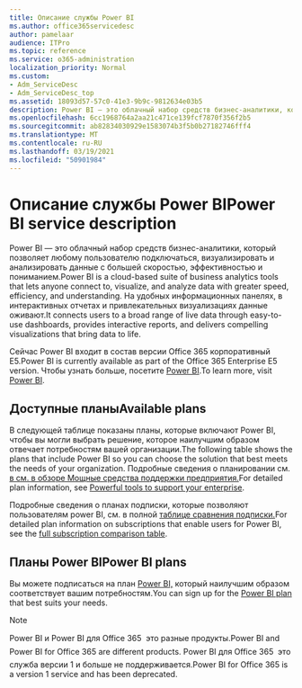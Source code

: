 ```yaml
---
title: Описание службы Power BI
ms.author: office365servicedesc
author: pamelaar
audience: ITPro
ms.topic: reference
ms.service: o365-administration
localization_priority: Normal
ms.custom:
- Adm_ServiceDesc
- Adm_ServiceDesc_top
ms.assetid: 18093d57-57c0-41e3-9b9c-9812634e03b5
description: Power BI — это облачный набор средств бизнес-аналитики, который позволяет любому пользователю подключаться, визуализировать и анализировать данные с большей скоростью, эффективностью и пониманием. На удобных информационных панелях, в интерактивных отчетах и привлекательных визуализациях данные оживают.
ms.openlocfilehash: 6cc1968764a2aa21c471ce139fcf7870f356f2b5
ms.sourcegitcommit: ab82834030929e1583074b3f5b0b27182746fff4
ms.translationtype: MT
ms.contentlocale: ru-RU
ms.lasthandoff: 03/19/2021
ms.locfileid: "50901984"
---
```

# <a name="power-bi-service-description"></a><span data-ttu-id="7bd07-104">Описание службы Power BI</span><span class="sxs-lookup"><span data-stu-id="7bd07-104">Power BI service description</span></span>

<span data-ttu-id="7bd07-105">Power BI — это облачный набор средств бизнес-аналитики, который позволяет любому пользователю подключаться, визуализировать и анализировать данные с большей скоростью, эффективностью и пониманием.</span><span class="sxs-lookup"><span data-stu-id="7bd07-105">Power BI is a cloud-based suite of business analytics tools that lets anyone connect to, visualize, and analyze data with greater speed, efficiency, and understanding.</span></span> <span data-ttu-id="7bd07-106">На удобных информационных панелях, в интерактивных отчетах и привлекательных визуализациях данные оживают.</span><span class="sxs-lookup"><span data-stu-id="7bd07-106">It connects users to a broad range of live data through easy-to-use dashboards, provides interactive reports, and delivers compelling visualizations that bring data to life.</span></span>

<span data-ttu-id="7bd07-107">Сейчас Power BI входит в состав версии Office 365 корпоративный E5.</span><span class="sxs-lookup"><span data-stu-id="7bd07-107">Power BI is currently available as part of the Office 365 Enterprise E5 version.</span></span> <span data-ttu-id="7bd07-108">Чтобы узнать больше, посетите [Power BI](https://powerbi.microsoft.com/).</span><span class="sxs-lookup"><span data-stu-id="7bd07-108">To learn more, visit [Power BI](https://powerbi.microsoft.com/).</span></span>

## <a name="available-plans"></a><span data-ttu-id="7bd07-109">Доступные планы</span><span class="sxs-lookup"><span data-stu-id="7bd07-109">Available plans</span></span>

<span data-ttu-id="7bd07-110">В следующей таблице показаны планы, которые включают Power BI, чтобы вы могли выбрать решение, которое наилучшим образом отвечает потребностям вашей организации.</span><span class="sxs-lookup"><span data-stu-id="7bd07-110">The following table shows the plans that include Power BI so you can choose the solution that best meets the needs of your organization.</span></span> <span data-ttu-id="7bd07-111">Подробные сведения о планировании см. [в см. в обзоре Мощные средства поддержки предприятия.](https://www.microsoft.com/microsoft-365/enterprise/compare-office-365-plans)</span><span class="sxs-lookup"><span data-stu-id="7bd07-111">For detailed plan information, see [Powerful tools to support your enterprise](https://www.microsoft.com/microsoft-365/enterprise/compare-office-365-plans).</span></span>

<span data-ttu-id="7bd07-112">Подробные сведения о планах подписки, которые позволяют пользователям power BI, см. в полной [таблице сравнения подписки.](https://www.microsoft.com/microsoft-365/compare-microsoft-365-enterprise-plans)</span><span class="sxs-lookup"><span data-stu-id="7bd07-112">For detailed plan information on subscriptions that enable users for Power BI, see the [full subscription comparison table](https://www.microsoft.com/microsoft-365/compare-microsoft-365-enterprise-plans).</span></span>
 
## <a name="power-bi-plans"></a><span data-ttu-id="7bd07-113">Планы Power BI</span><span class="sxs-lookup"><span data-stu-id="7bd07-113">Power BI plans</span></span>

<span data-ttu-id="7bd07-114">Вы можете подписаться на план [Power BI,](https://go.microsoft.com/fwlink/?LinkID=786854) который наилучшим образом соответствует вашим потребностям.</span><span class="sxs-lookup"><span data-stu-id="7bd07-114">You can sign up for the [Power BI plan](https://go.microsoft.com/fwlink/?LinkID=786854) that best suits your needs.</span></span> 
  
> [!NOTE]
> <span data-ttu-id="7bd07-115">Power BI и Power BI для Office 365  это разные продукты.</span><span class="sxs-lookup"><span data-stu-id="7bd07-115">Power BI and Power BI for Office 365 are different products.</span></span> <span data-ttu-id="7bd07-116">Power BI для Office 365  это служба версии 1 и больше не поддерживается.</span><span class="sxs-lookup"><span data-stu-id="7bd07-116">Power BI for Office 365 is a version 1 service and has been deprecated.</span></span> 
  